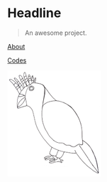 # Headline

> An awesome project.

[About](/about)

[Codes](/codes/)

![Kakadu](/images/KAKADU.png)
